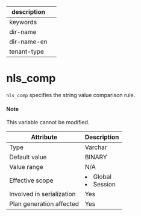 | description ||
|---|---|
| keywords ||
| dir-name ||
| dir-name-en ||
| tenant-type ||

# nls_comp

`nls_comp` specifies the string value comparison rule.

<main id="notice" type='explain'>
    <h4>Note</h4>
    <p>This variable cannot be modified. </p>
</main>

| **Attribute** | **Description** |
|----------|------------------------------------------------------------------------------------------------------------|
| Type | Varchar |
| Default value | BINARY |
| Value range | N/A |
| Effective scope | <li> Global   <li> Session |
| Involved in serialization | Yes |
| Plan generation affected | Yes |
